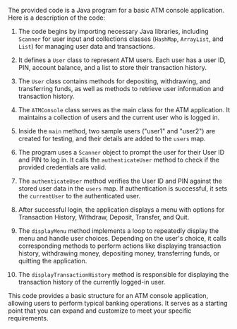The provided code is a Java program for a basic ATM console application. Here is a description of the code:

1. The code begins by importing necessary Java libraries, including `Scanner` for user input and collections classes (`HashMap`, `ArrayList`, and `List`) for managing user data and transactions.

2. It defines a `User` class to represent ATM users. Each user has a user ID, PIN, account balance, and a list to store their transaction history.

3. The `User` class contains methods for depositing, withdrawing, and transferring funds, as well as methods to retrieve user information and transaction history.

4. The `ATMConsole` class serves as the main class for the ATM application. It maintains a collection of users and the current user who is logged in.

5. Inside the `main` method, two sample users ("user1" and "user2") are created for testing, and their details are added to the `users` map.

6. The program uses a `Scanner` object to prompt the user for their User ID and PIN to log in. It calls the `authenticateUser` method to check if the provided credentials are valid.

7. The `authenticateUser` method verifies the User ID and PIN against the stored user data in the `users` map. If authentication is successful, it sets the `currentUser` to the authenticated user.

8. After successful login, the application displays a menu with options for Transaction History, Withdraw, Deposit, Transfer, and Quit.

9. The `displayMenu` method implements a loop to repeatedly display the menu and handle user choices. Depending on the user's choice, it calls corresponding methods to perform actions like displaying transaction history, withdrawing money, depositing money, transferring funds, or quitting the application.

10. The `displayTransactionHistory` method is responsible for displaying the transaction history of the currently logged-in user.

This code provides a basic structure for an ATM console application, allowing users to perform typical banking operations. It serves as a starting point that you can expand and customize to meet your specific requirements.
